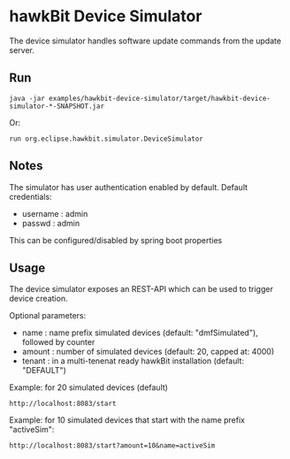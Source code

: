 # hawkBit Device Simulator

The device simulator handles software update commands from the update server.

## Run
```
java -jar examples/hawkbit-device-simulator/target/hawkbit-device-simulator-*-SNAPSHOT.jar
```
Or:
```
run org.eclipse.hawkbit.simulator.DeviceSimulator
```

## Notes

The simulator has user authentication enabled by default. Default credentials:
*  username : admin
*  passwd : admin

This can be configured/disabled by spring boot properties

## Usage
The device simulator exposes an REST-API which can be used to trigger device creation.

Optional parameters:
* name : name prefix simulated devices (default: "dmfSimulated"), followed by counter
* amount : number of simulated devices (default: 20, capped at: 4000)
* tenant : in a multi-tenenat ready hawkBit installation (default: "DEFAULT")


Example: for 20 simulated devices (default)
```
http://localhost:8083/start
```

Example: for 10 simulated devices that start with the name prefix "activeSim": 
```
http://localhost:8083/start?amount=10&name=activeSim
```
